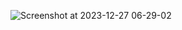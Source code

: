 ![Screenshot at 2023-12-27 06-29-02](https://github.com/munyuawilson/Santa-year-round/assets/98756995/9d44ade9-8393-409f-9491-d8c8a41f3627)
